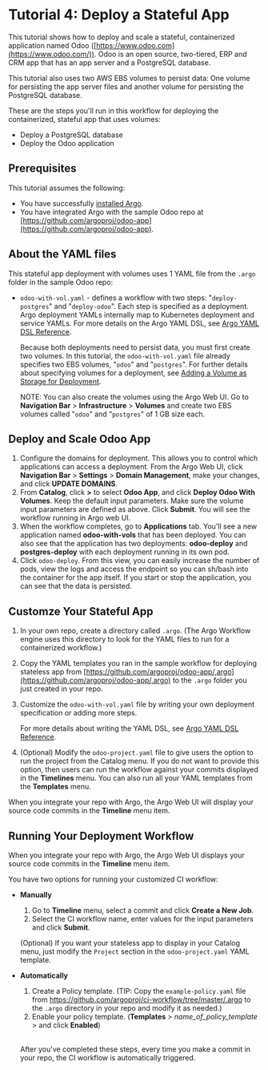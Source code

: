 # Tutorial 4: Deploy a Stateful App

This tutorial shows how to deploy and scale a stateful, containerized application named Odoo ([https://www.odoo.com](https://www.odoo.com/)). Odoo is an open source, two-tiered, ERP and CRM app that has an app server and a PostgreSQL database.

This tutorial also uses two AWS EBS volumes to persist data: One volume for persisting the app server files and another volume for persisting the PostgreSQL database.    

These are the steps you'll run in this workflow for deploying the containerized, stateful app that uses volumes:

* Deploy a PostgreSQL database
* Deploy the Odoo application

## Prerequisites
This tutorial assumes the following:

* You have successfully [installed Argo](https://argoproj.github.io/argo-site/#/get-started/installation).
* You have integrated Argo with the sample Odoo repo at [https://github.com/argoproj/odoo-app](https://github.com/argoproj/odoo-app).

## About the YAML files

This stateful app deployment with volumes uses 1 YAML file from the `.argo` folder in the  sample Odoo repo:

* `odoo-with-vol.yaml` - defines a workflow with two steps: "`deploy-postgres`" and "`deploy-odoo`". Each step is specified as a deployment. Argo deployment YAMLs internally map to Kubernetes deployment and service YAMLs. For more details on the Argo YAML DSL, see [Argo YAML DSL Reference](#/docs;doc=yaml%2Fdsl_reference_intro.md).

  Because both deployments need to persist data, you must first create two volumes. In this tutorial, the `odoo-with-vol.yaml` file already specifies two EBS volumes, "`odoo`" and "`postgres`". For further details about specifying volumes for a deployment, see [Adding a Volume as Storage for Deployment](#/docs;doc=yaml%2Fex_add_volume_deployment.md).

  NOTE: You can also create the volumes using the Argo Web UI. Go to **Navigation Bar** > **Infrastructure** > **Volumes** and create two EBS volumes called "`odoo`" and "`postgres`" of 1 GB size each.

## Deploy and Scale Odoo App

1. Configure the domains for deployment. This allows you to control which applications can access a deployment. From the Argo Web UI, click **Navigation Bar** > **Settings** > **Domain Management**, make your changes, and click **UPDATE DOMAINS**.
2. From **Catalog**, click **>** to select **Odoo App**, and click **Deploy Odoo With Volumes**. Keep the default input parameters. Make sure the volume input parameters are defined as above. Click **Submit**. You will see the workflow running in Argo web UI.
3. When the workflow completes, go to **Applications** tab. You'll see a new application named **odoo-with-vols** that has been deployed.
You can also see that the application has two deployments: **odoo-deploy** and **postgres-deploy** with each deployment running in its own pod.
4.  Click `odoo-deploy`. From this view, you can easily increase the number of pods, view the logs and access the endpoint so you can sh/bash into the container for the app itself.
If you start or stop the application, you can see that the data is persisted.

## Customze Your Stateful App

1. In your own repo, create a directory called `.argo`. (The Argo Workflow engine uses this directory to look for the YAML files to run for a containerized workflow.)
1. Copy the YAML templates you ran in the sample workflow for deploying stateless app from [https://github.com/argoproj/odoo-app/,argo](https://github.com/argoproj/odoo-app/,argo) to the `.argo` folder you just created in your repo.
1. Customize the `odoo-with-vol.yaml` file by writing your own deployment specification or adding more steps.

	For more details about writing the YAML DSL, see [Argo YAML DSL Reference](./../yaml/dsl_reference_intro.md).

4.  (Optional) Modify the `odoo-project.yaml` file to give users the option to run the project from the Catalog menu. If you do not want to provide this option, then users can run the workflow against your commits displayed in the **Timelines** menu. You can also run all your YAML templates from the **Templates** menu.

When you integrate your repo with Argo, the Argo Web UI will display your source code commits in the **Timeline** menu item.

## Running Your Deployment Workflow

When you integrate your repo with Argo, the Argo Web UI displays your source code commits in the **Timeline** menu item.

You have two options for running your customized CI workflow:

 * **Manually**
	1. Go to **Timeline** menu, select a commit and click **Create a New Job**.
	1. Select the CI workflow name, enter values for the input parameters and click **Submit**.  

   (Optional)  If you want your stateless app to display in your Catalog menu, just modify the `Project` section in the `odoo-project.yaml` YAML template.


 * **Automatically**
	1. Create a Policy template. (TIP: Copy the `example-policy.yaml` file from https://github.com/argoproj/ci-workflow/tree/master/.argo to the `.argo` directory in your repo and modify it as needed.)
	1. Enable your policy template. (**Templates** > *name_of_policy_template* > and click **Enabled**)  
   <br/>

   After you've completed these steps, every time you make a commit in your repo, the CI workflow is automatically triggered.

<!-- [Tutorial 1: Create CI Workflow](#/docs;doc=yaml%2Fargo_tutorial_1_create_ci_workflow.md).-->
